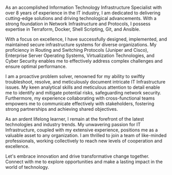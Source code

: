 As an accomplished Information Technology Infrastructure Specialist with over 8 years of experience in the IT industry, I am dedicated to delivering cutting-edge solutions and driving technological advancements. With a strong foundation in Network Infrastructure and Protocols, I possess expertise in Terraform, Docker, Shell Scripting, Git, and Ansible.

With a focus on excellence, I have successfully designed, implemented, and maintained secure infrastructure systems for diverse organizations. My proficiency in Routing and Switching Protocols (Juniper and Cisco), Enterprise Server Operating Systems, Virtualization Technologies, and Cyber Security enables me to effectively address complex challenges and ensure optimal performance.

I am a proactive problem solver, renowned for my ability to swiftly troubleshoot, resolve, and meticulously document intricate IT Infrastructure issues. My keen analytical skills and meticulous attention to detail enable me to identify and mitigate potential risks, safeguarding network security. Furthermore, my experience collaborating with cross-functional teams empowers me to communicate effectively with stakeholders, fostering strong partnerships and achieving shared objectives.

As an ardent lifelong learner, I remain at the forefront of the latest technologies and industry trends. My unwavering passion for IT Infrastructure, coupled with my extensive experience, positions me as a valuable asset to any organization. I am thrilled to join a team of like-minded professionals, working collectively to reach new levels of cooperation and excellence.

Let's embrace innovation and drive transformative change together. Connect with me to explore opportunities and make a lasting impact in the world of technology.

